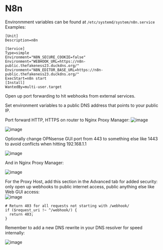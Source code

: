 # N8n

Environmment variables can be found at `/etc/systemd/system/n8n.service`
Examples:

```
[Unit]
Description=n8n

[Service]
Type=simple
Environment="N8N_SECURE_COOKIE=false"
Environment="WEBHOOK_URL=https://n8n-public.thefakeness23.duckdns.org/"
Environment="N8N_EDITOR_BASE_URL=https://n8n-public.thefakeness23.duckdns.org/"
ExecStart=n8n start
[Install]
WantedBy=multi-user.target
```

Open up port forwarding to hit webhooks from external services.
  
Set environment variables to a public DNS address that points to your public IP.

Port forward HTTP, HTTPS on router to Nginx Proxy Manager:
![image](https://github.com/user-attachments/assets/e03d764d-064c-412d-a1b8-286b361a2157)  


![image](https://github.com/user-attachments/assets/b316b123-5598-4fce-a2a3-6160bc21c4a8)  


Optionally change OPNsense GUI port from 443 to something else like 1443 to avoid conflicts when hitting 192.168.1.1  

![image](https://github.com/user-attachments/assets/a57d2fdb-6486-4efc-ab45-bb00bc6b6e17)  


And in Nginx Proxy Manager:

![image](https://github.com/user-attachments/assets/af72947f-a6ab-4577-abc1-43119ebdaa66)  

For the Proxy Host, add this section in the Advanced tab for added security: only open up webhooks to public internet access, public anything else like Web GUI access:  
![image](https://github.com/user-attachments/assets/c7c1c812-a4cb-49c3-9a4b-b43981988c4c)  

```
# Return 403 for all requests not starting with /webhook/
if ($request_uri !~ ^/webhook/) {
  return 403;
}
```
  


Remember to add a new DNS rewrite in your DNS resolver for speed internally: 

![image](https://github.com/user-attachments/assets/7c91a3b0-659e-48d1-be54-1e7536c16479)  



